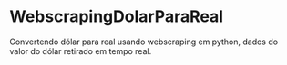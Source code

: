 # WebscrapingDolarParaReal
Convertendo dólar para real usando webscraping em python, dados do valor do dólar retirado em tempo real.
